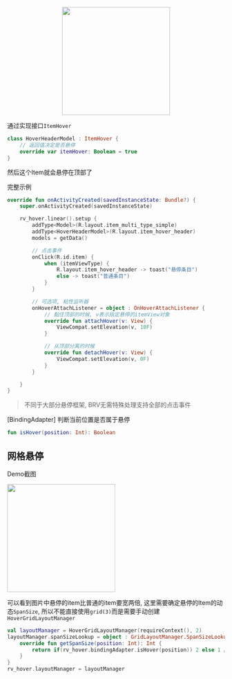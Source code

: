 <p align="center"><img src="https://i.imgur.com/Mt0m2Sy.gif" width="250"/></p>

通过实现接口`ItemHover`

```kotlin
class HoverHeaderModel : ItemHover {
    // 返回值决定是否悬停
    override var itemHover: Boolean = true
}
```

然后这个Item就会悬停在顶部了



完整示例

```kotlin
override fun onActivityCreated(savedInstanceState: Bundle?) {
    super.onActivityCreated(savedInstanceState)

    rv_hover.linear().setup {
        addType<Model>(R.layout.item_multi_type_simple)
        addType<HoverHeaderModel>(R.layout.item_hover_header)
        models = getData()

        // 点击事件
        onClick(R.id.item) {
            when (itemViewType) {
                R.layout.item_hover_header -> toast("悬停条目")
                else -> toast("普通条目")
            }
        }

        // 可选项, 粘性监听器
        onHoverAttachListener = object : OnHoverAttachListener {
            // 黏住顶部的时候, v表示指定悬停的itemView对象
            override fun attachHover(v: View) {
                ViewCompat.setElevation(v, 10F)
            }

            // 从顶部分离的时候
            override fun detachHover(v: View) {
                ViewCompat.setElevation(v, 0F)
            }
        }

    }
}
```

> 不同于大部分悬停框架, BRV无需特殊处理支持全部的点击事件

[BindingAdapter] 判断当前位置是否属于悬停

```kotlin
fun isHover(position: Int): Boolean
```

## 网格悬停

Demo截图

<img src="https://i.imgur.com/OJUv7w7.png" width="250"/>

可以看到图片中悬停的item比普通的item要宽两倍, 这里需要确定悬停的Item的动态`SpanSize`, 所以不能直接使用`grid(3)`而是需要手动创建`HoverGridLayoutManager`

```kotlin
val layoutManager = HoverGridLayoutManager(requireContext(), 2)
layoutManager.spanSizeLookup = object : GridLayoutManager.SpanSizeLookup() {
    override fun getSpanSize(position: Int): Int {
        return if(rv_hover.bindingAdapter.isHover(position)) 2 else 1 // 具体的业务逻辑由你确定
    }
}
rv_hover.layoutManager = layoutManager
```


